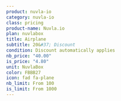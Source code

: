 ```yaml
---
product: nuvla-io
category: nuvla-io
class: pricing
product-name: Nuvla.io
plan: nuvlabox
title: Airplane
subtitle: 20&#37; Discount
condition: Discount automatically applies
nb_price: "40.00"
is_price: "4.80"
unit: NuvlaBox
color: FBBB27
icon: fad fa-plane
nb_limit: From 100
is_limit: From 1000
---
```

